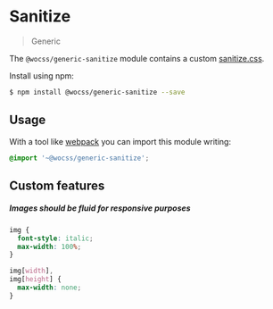 # Sanitize

> Generic

The `@wocss/generic-sanitize` module contains a custom [sanitize.css](https://github.com/jonathantneal/sanitize.css).

Install using npm:

```sh
$ npm install @wocss/generic-sanitize --save
```

## Usage

With a tool like [webpack](https://webpack.github.io/) you can import this module writing:

```scss
@import '~@wocss/generic-sanitize';
```

## Custom features

##### Images should be fluid for responsive purposes

```scss
img {
  font-style: italic;
  max-width: 100%;
}

img[width],
img[height] {
  max-width: none;
}
```
